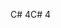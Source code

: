 <span data-ttu-id="0e2cd-101">C# 4</span><span class="sxs-lookup"><span data-stu-id="0e2cd-101">C# 4</span></span>
